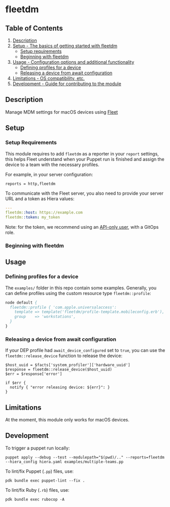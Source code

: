 # fleetdm

## Table of Contents

1. [Description](#description)
1. [Setup - The basics of getting started with fleetdm](#setup)
    * [Setup requirements](#setup-requirements)
    * [Beginning with fleetdm](#beginning-with-fleetdm)
1. [Usage - Configuration options and additional functionality](#usage)
    * [Defining profiles for a device](#defining-profiles-for-a-device)
    * [Releasing a device from await configuration](#releasing-a-device-from-await-configuration)
3. [Limitations - OS compatibility, etc.](#limitations)
4. [Development - Guide for contributing to the module](#development)

## Description

Manage MDM settings for macOS devices using [Fleet](https://fleetdm.com)

## Setup

### Setup Requirements

This module requires to add `fleetdm` as a reporter in your `report` settings,
this helps Fleet understand when your Puppet run is finished and assign the
device to a team with the necessary profiles.

For example, in your server configuration:

```
reports = http,fleetdm
```

To communicate with the Fleet server, you also need to provide your server URL
and a token as Hiera values:

```yaml
---
fleetdm::host: https://example.com
fleetdm::token: my_token 
```

Note: for the token, we recommend using an [API-only user][1], with a GitOps role.

### Beginning with fleetdm

## Usage

### Defining profiles for a device

The `examples/` folder in this repo contain some examples. Generally, you can
define profiles using the custom resource type `fleetdm::profile`:


```pp
node default {
  fleetdm::profile { 'com.apple.universalaccess':
    template => template('fleetdm/profile-template.mobileconfig.erb'),
    group    => 'workstations',
  }
}
```

### Releasing a device from await configuration

If your DEP profile had `await_device_configured` set to `true`, you can use the `fleetdm::release_device` function to release the device:

```
$host_uuid = $facts['system_profiler']['hardware_uuid']
$response = fleetdm::release_device($host_uuid)
$err = $response['error']

if $err {
  notify { "error releasing device: ${err}": }
}
```

## Limitations

At the moment, this module only works for macOS devices.

## Development

To trigger a puppet run locally:

```
puppet apply --debug --test --modulepath="$(pwd)/.." --reports=fleetdm  --hiera_config hiera.yaml examples/multiple-teams.pp
```

To lint/fix Puppet (`.pp`) files, use:

```
pdk bundle exec puppet-lint --fix .
```

To lint/fix Ruby (`.rb`) files, use:

```
pdk bundle exec rubocop -A
```

[1]: https://fleetdm.com/docs/using-fleet/fleetctl-cli#using-fleetctl-with-an-api-only-user
